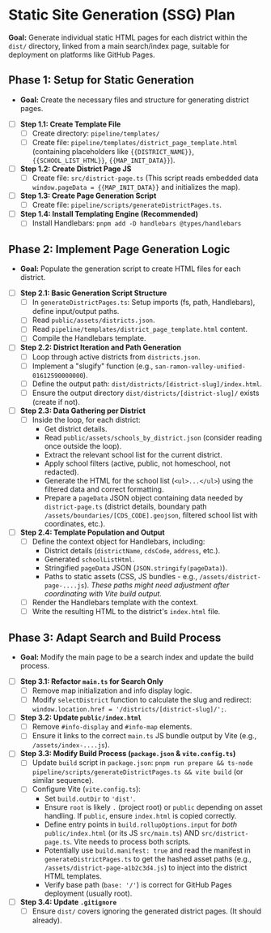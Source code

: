 # Static Site Generation (SSG) Plan

**Goal:** Generate individual static HTML pages for each district within the `dist/` directory, linked from a main search/index page, suitable for deployment on platforms like GitHub Pages.

## Phase 1: Setup for Static Generation

*   **Goal:** Create the necessary files and structure for generating district pages.
*   [ ] **Step 1.1: Create Template File**
    *   [ ] Create directory: `pipeline/templates/`
    *   [ ] Create file: `pipeline/templates/district_page_template.html` (containing placeholders like `{{DISTRICT_NAME}}`, `{{SCHOOL_LIST_HTML}}`, `{{MAP_INIT_DATA}}`).
*   [ ] **Step 1.2: Create District Page JS**
    *   [ ] Create file: `src/district-page.ts` (This script reads embedded data `window.pageData = {{MAP_INIT_DATA}}` and initializes the map).
*   [ ] **Step 1.3: Create Page Generation Script**
    *   [ ] Create file: `pipeline/scripts/generateDistrictPages.ts`.
*   [ ] **Step 1.4: Install Templating Engine (Recommended)**
    *   [ ] Install Handlebars: `pnpm add -D handlebars @types/handlebars`

## Phase 2: Implement Page Generation Logic

*   **Goal:** Populate the generation script to create HTML files for each district.
*   [ ] **Step 2.1: Basic Generation Script Structure**
    *   [ ] In `generateDistrictPages.ts`: Setup imports (fs, path, Handlebars), define input/output paths.
    *   [ ] Read `public/assets/districts.json`.
    *   [ ] Read `pipeline/templates/district_page_template.html` content.
    *   [ ] Compile the Handlebars template.
*   [ ] **Step 2.2: District Iteration and Path Generation**
    *   [ ] Loop through active districts from `districts.json`.
    *   [ ] Implement a "slugify" function (e.g., `san-ramon-valley-unified-01612590000000`).
    *   [ ] Define the output path: `dist/districts/[district-slug]/index.html`.
    *   [ ] Ensure the output directory `dist/districts/[district-slug]/` exists (create if not).
*   [ ] **Step 2.3: Data Gathering per District**
    *   [ ] Inside the loop, for each district:
        *   Get district details.
        *   Read `public/assets/schools_by_district.json` (consider reading once outside the loop).
        *   Extract the relevant school list for the current district.
        *   Apply school filters (active, public, not homeschool, not redacted).
        *   Generate the HTML for the school list (`<ul>...</ul>`) using the filtered data and correct formatting.
        *   Prepare a `pageData` JSON object containing data needed by `district-page.ts` (district details, boundary path `/assets/boundaries/[CDS_CODE].geojson`, filtered school list with coordinates, etc.).
*   [ ] **Step 2.4: Template Population and Output**
    *   [ ] Define the context object for Handlebars, including:
        *   District details (`districtName`, `cdsCode`, `address`, etc.).
        *   Generated `schoolListHtml`.
        *   Stringified `pageData` JSON (`JSON.stringify(pageData)`).
        *   Paths to static assets (CSS, JS bundles - e.g., `/assets/district-page-....js`). *These paths might need adjustment after coordinating with Vite build output.* 
    *   [ ] Render the Handlebars template with the context.
    *   [ ] Write the resulting HTML to the district's `index.html` file.

## Phase 3: Adapt Search and Build Process

*   **Goal:** Modify the main page to be a search index and update the build process.
*   [ ] **Step 3.1: Refactor `main.ts` for Search Only**
    *   [ ] Remove map initialization and info display logic.
    *   [ ] Modify `selectDistrict` function to calculate the slug and redirect: `window.location.href = '/districts/[district-slug]/';`.
*   [ ] **Step 3.2: Update `public/index.html`**
    *   [ ] Remove `#info-display` and `#info-map` elements.
    *   [ ] Ensure it links to the correct `main.ts` JS bundle output by Vite (e.g., `/assets/index-....js`).
*   [ ] **Step 3.3: Modify Build Process (`package.json` & `vite.config.ts`)**
    *   [ ] Update `build` script in `package.json`: `pnpm run prepare && ts-node pipeline/scripts/generateDistrictPages.ts && vite build` (or similar sequence).
    *   [ ] Configure Vite (`vite.config.ts`):
        *   Set `build.outDir` to `'dist'`. 
        *   Ensure `root` is likely `.` (project root) or `public` depending on asset handling. If `public`, ensure `index.html` is copied correctly.
        *   Define entry points in `build.rollupOptions.input` for *both* `public/index.html` (or its JS `src/main.ts`) AND `src/district-page.ts`. Vite needs to process both scripts.
        *   Potentially use `build.manifest: true` and read the manifest in `generateDistrictPages.ts` to get the hashed asset paths (e.g., `/assets/district-page-a1b2c3d4.js`) to inject into the district HTML templates.
        *   Verify base path (`base: '/'`) is correct for GitHub Pages deployment (usually root).
*   [ ] **Step 3.4: Update `.gitignore`**
    *   [ ] Ensure `dist/` covers ignoring the generated district pages. (It should already). 